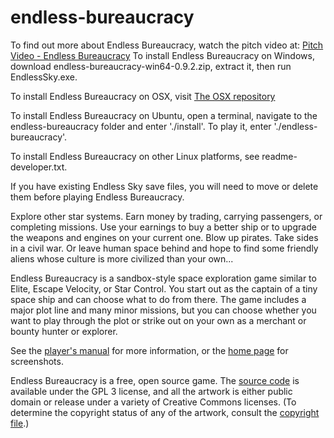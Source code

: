 # endless-bureaucracy
To find out more about Endless Bureaucracy, watch the pitch video at: [Pitch Video - Endless Bureaucracy](https://youtu.be/fYruMALHGaE)
To install Endless Bureaucracy on Windows, download endless-bureaucracy-win64-0.9.2.zip, extract it, then run EndlessSky.exe.

To install Endless Bureaucracy on OSX, visit [The OSX repository](https://github.com/EndlessBureaucracy/endless-bureaucracy-osx)

To install Endless Bureaucracy on Ubuntu, open a terminal, navigate to the endless-bureaucracy folder and enter './install'. To play it, enter './endless-bureaucracy'.

To install Endless Bureaucracy on other Linux platforms, see readme-developer.txt.

If you have existing Endless Sky save files, you will need to move or delete them before playing Endless Bureaucracy.

Explore other star systems. Earn money by trading, carrying passengers, or completing missions. Use your earnings to buy a better ship or to upgrade the weapons and engines on your current one. Blow up pirates. Take sides in a civil war. Or leave human space behind and hope to find some friendly aliens whose culture is more civilized than your own...

Endless Bureaucracy is a sandbox-style space exploration game similar to Elite, Escape Velocity, or Star Control. You start out as the captain of a tiny space ship and can choose what to do from there. The game includes a major plot line and many minor missions, but you can choose whether you want to play through the plot or strike out on your own as a merchant or bounty hunter or explorer.

See the [player's manual](https://github.com/endless-sky/endless-sky/wiki/PlayersManual) for more information, or the [home page](https://endless-sky.github.io/) for screenshots.

Endless Bureaucracy is a free, open source game. The [source code](https://github.com/endless-sky/endless-sky/) is available under the GPL 3 license, and all the artwork is either public domain or release under a variety of Creative Commons licenses. (To determine the copyright status of any of the artwork, consult the [copyright file](https://github.com/endless-sky/endless-sky/blob/master/copyright).)
